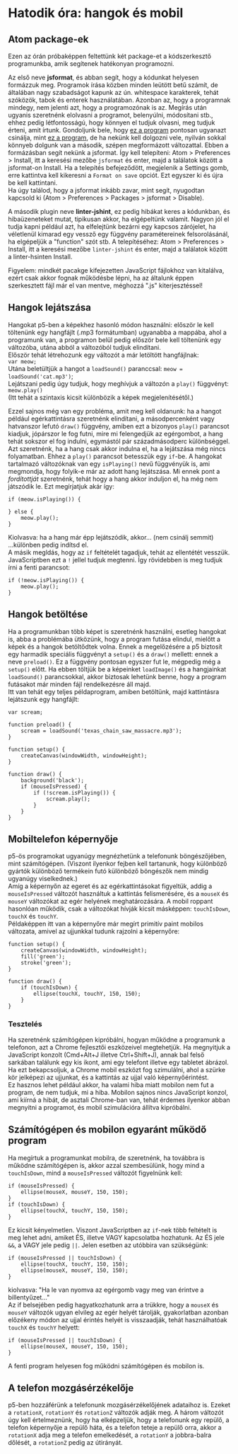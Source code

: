 # Hatodik óra: hangok és mobil

## Atom package-ek

Ezen az órán próbaképpen feltettünk két package-et a kódszerkesztő programunkba, amik segítenek hatékonyan programozni.  

Az első neve __jsformat__, és abban segít, hogy a kódunkat helyesen formázzuk meg. Programok írása közben minden leütött betű számít, de általában nagy szabadságot kapunk az ún. whitespace karakterek, tehát szóközök, tabok és enterek használatában. Azonban az, hogy a programnak mindegy, nem jelenti azt, hogy a programozónak is az. Megírás után ugyanis szeretnénk elolvasni a programot, belenyúlni, módosítani stb., ehhez pedig létfontosságú, hogy könnyen el tudjuk olvasni, meg tudjuk érteni, amit írtunk. Gondoljunk bele, hogy [ez a program](https://github.com/endreymarcell/p5-notes/blob/master/06/formatting-examples/01-garbage.js) pontosan ugyanazt csinálja, mint [ez a program](https://github.com/endreymarcell/p5-notes/blob/master/06/formatting-examples/04-nice.js), de ha nekünk kell dolgozni vele, nyilván sokkal könnyeb dolgunk van a második, szépen megformázott változattal. Ebben a formázásban segít nekünk a jsformat. Így kell telepíteni: Atom > Preferences > Install, itt a keresési mezőbe `jsformat` és enter, majd a találatok között a jsformat-on Install. Ha a telepítés befejeződött, megjelenik a Settings gomb, erre kattintva kell kikeresni a `Format on save` opciót. Ezt egyszer ki és újra be kell kattintani.  
Ha úgy találod, hogy a jsformat inkább zavar, mint segít, nyugodtan kapcsold ki (Atom > Preferences > Packages > jsformat > Disable).  

A második plugin neve __linter-jshint__, ez pedig hibákat keres a kódunkban, és hibaüzeneteket mutat, tipikusan akkor, ha elgépeltünk valamit. Nagyon jól el tudja kapni például azt, ha elfelejtünk bezárni egy kapcsos zárójelet, ha véletlenül kimarad egy vessző egy függvény paramétereinek felsorolásánál, ha elgépeljük a "function" szót stb. A telepítéséhez: Atom > Preferences > Install, itt a keresési mezőbe `linter-jshint` és enter, majd a találatok között a linter-hsinten Install.  

Figyelem: mindkét pacakge kifejezetten JavaScript fájlokhoz van kitalálva, ezért csak akkor fognak működésbe lépni, ha az általunk éppen szerkesztett fájl már el van mentve, méghozzá ".js" kiterjesztéssel!  

## Hangok lejátszása

Hangokat p5-ben a képekhez hasonló módon használni: először le kell töltenünk egy hangfájlt (.mp3 formátumban) ugyanabba a mappába, ahol a programunk van, a programon belül pedig először bele kell töltenünk egy változóba, utána abból a változóból tudjuk elindítani.  
Először tehát létrehozunk egy változót a már letöltött hangfájlnak:  
`var meow;`  
Utána beletültjük a hangot a `loadSound()` paranccsal:
`meow = loadSound('cat.mp3')`;  
Lejátszani pedig úgy tudjuk, hogy meghívjuk a változón a `play()` függvényt:  
`meow.play()`  
(Itt tehát a szintaxis kicsit különbözik a képek megjelenítésétől.)  

Ezzel sajnos még van egy probléma, amit meg kell oldanunk: ha a hangot például egérkattintásra szeretnénk elindítani, a másodpercenként vagy hatvanszor lefutó `draw()` függvény, amiben ezt a bizonyos `play()` parancsot kiadjuk, jópárszor le fog futni, mire mi felengedjük az egérgombot, a hang tehát sokszor el fog indulni, egymástól pár századmásodperc különbséggel. Azt szeretnénk, ha a hang csak akkor indulna el, ha a lejátszása még nincs folyamatban. Ehhez a `play()` parancsot betesszük egy `if`-be. A hangokat tartalmazó változóknak van egy `isPlaying()` nevű függvényük is, ami megmondja, hogy folyik-e már az adott hang lejátszása. Mi ennek pont a _fordítottját_ szeretnénk, tehát hogy a hang akkor induljon el, ha még nem játszódik le. Ezt megírjatjuk akár így:  
```
if (meow.isPlaying()) {

} else {
    meow.play();
}
```
Kiolvasva: ha a hang már épp lejátszódik, akkor... (nem csinálj semmit) ...különben pedig indítsd el.  
A másik megldás, hogy az `if` feltételét tagadjuk, tehát az ellentétét vesszük. JavaScriptben ezt a `!` jellel tudjuk megtenni. Így rövidebben is meg tudjuk írni a fenti parancsot:  
```
if (!meow.isPlaying()) {    
    meow.play();
}
```

## Hangok betöltése

Ha a programunkban több képet is szeretnénk használni, esetleg hangokat is, abba a problémába ütközünk, hogy a program futása elindul, mielőtt a képek és a hangok betöltődtek volna. Ennek a megelőzésére a p5 biztosít egy harmadik speciális függvényt a `setup()` és a `draw()` mellett: ennek a neve `preload()`. Ez a függvény pontosan egyszer fut le, mégpedig még a `setup()` előtt. Ha ebben töltjük be a képeinket `loadImage()` és a hangjainkat `loadSound()` parancsokkal, akkor biztosak lehetünk benne, hogy a program futásakot már minden fájl rendelkezésre áll majd.  
Itt van tehát egy teljes példaprogram, amiben betöltünk, majd kattintásra lejátszunk egy hangfájlt:  
```
var scream;

function preload() {
    scream = loadSound('texas_chain_saw_massacre.mp3');
}

function setup() {
    createCanvas(windowWidth, windowHeight);
}

function draw() {
    background('black');
    if (mouseIsPressed) {
        if (!scream.isPlaying()) {
            scream.play();
        }
    }
}
```

## Mobiltelefon képernyője

p5-ös programokat ugyanúgy megnézhetünk a telefonunk böngészőjében, mint számítógépen. (Viszont ilyenkor fejben kell tartanunk, hogy különböző gyártók különböző termékein futó különböző böngészők nem mindig ugyanúgy viselkednek.)  
Amíg a képernyőn az egeret és az egérkattintásokat figyeltük, addig a `mouseIsPressed` változót használtuk a kattintás felismerésére, és a `mouseX` és `mouseY` változókat az egér helyének meghatározására. A mobil roppant hasonlóan működik, csak a változókat hívják kicsit másképpen: `touchIsDown`, `touchX` és `touchY`.  
Példaképpen itt van a képernyőre már megírt primitív paint mobilos változata, amivel az ujjunkkal tudunk rajzolni a képernyőre:  
```
function setup() {
    createCanvas(windowWidth, windowHeight);
    fill('green');
    stroke('green');
}

function draw() {
    if (touchIsDown) {
        ellipse(touchX, touchY, 150, 150);
    }
}
```

### Tesztelés

Ha szeretnénk számítógépen kipróbálni, hogyan működne a programunk a telefonon, azt a Chrome fejlesztői eszközeivel megtehetjük. Ha megnyitjuk a JavaScript konzolt (Cmd+Alt+J illetve Ctrl+Shift+J), annak bal felső sarkában találunk egy kis ikont, ami egy telefont illetve egy tabletet ábrázol. Ha ezt bekapcsoljuk, a Chrome mobil eszközt fog szimulálni, ahol a szürke kör jelképezi az ujjunkat, és a kattintás az ujjal való képernyőérintést.  
Ez hasznos lehet például akkor, ha valami hiba miatt mobilon nem fut a program, de nem tudjuk, mi a hiba. Mobilon sajnos nincs JavaScript konzol, ami kiírná a hibát, de asztali Chrome-ban van, tehát érdemes ilyenkor abban megnyitni a programot, és mobil szimulációra állítva kipróbálni.  

## Számítógépen és mobilon egyaránt működő program

Ha megírtuk a programunkat mobilra, de szeretnénk, ha továbbra is működne számítógépen is, akkor azzal szembesülünk, hogy mind a `touchIsDown`, mind a `mouseIsPressed` változót figyelnünk kell:
```
if (mouseIsPressed) {
    ellipse(mouseX, mouseY, 150, 150);
}
if (touchIsDown) {
    ellipse(touchX, touchY, 150, 150);
}
```
Ez kicsit kényelmetlen. Viszont JavaScriptben az `if`-nek több feltételt is meg lehet adni, amiket ÉS, illetve VAGY kapcsolatba hozhatunk. Az ÉS jele `&&`, a VAGY jele pedig `||`. Jelen esetben az utóbbira van szükségünk:  
```
if (mouseIsPressed || touchIsDown) {
    ellipse(touchX, touchY, 150, 150);
    ellipse(mouseX, mouseY, 150, 150);
}
```
kiolvasva: "Ha le van nyomva az egérgomb vagy meg van érintve a billentyűzet..."  
Az if belsejében pedig hagyatkozhatunk arra a trükkre, hogy a `mouseX` és `mouseY` változók ugyan elvileg az egér helyét tárolják, gyakorlatban azonban előzékeny módon az ujjal érintés helyét is visszaadják, tehát használhatóak `touchX` és `touchY` helyett:  
```
if (mouseIsPressed || touchIsDown) {
    ellipse(mouseX, mouseY, 150, 150);
}
```
A fenti program helyesen fog működni számítógépen és mobilon is.

## A telefon mozgásérzékelője

p5-ben hozzáférünk a telefonunk mozgásérzékelőjének adataihoz is. Ezeket a `rotationX`, `rotationY` és `rotationZ` változók adják meg. A három változót úgy kell értelmeznünk, hogy ha elképzeljük, hogy a telefonunk egy repülő, a telefon képernyője a repülő háta, és a telefon teteje a repülő orra, akkor a `rotationX` adja meg a telefon emelkedését, a `rotationY` a jobbra-balra dőlését, a `rotationZ` pedig az útirányát.  
